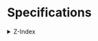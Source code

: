 # Specifications

<details>
<summary>Z-Index</summary>
<div>

| Z-Index | Entity |
| --: | --- |
| 252 | Header Background |
| 253 | Header, Header II |
| 254 | Contact modal background |
| 255 | Contact modal |

</div>
</details>
